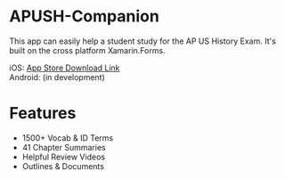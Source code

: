 # APUSH-Companion
This app can easily help a student study for the AP US History Exam. It's built on the cross platform Xamarin.Forms.

iOS: [App Store Download Link](https://appsto.re/us/V23Tfb.i)<br>
Android: (in development)

# Features
* 1500+ Vocab & ID Terms
* 41 Chapter Summaries
* Helpful Review Videos
* Outlines & Documents
